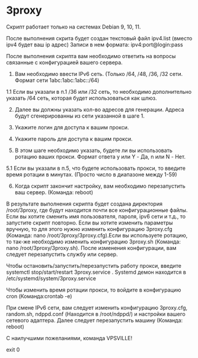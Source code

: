 # 3proxy
Скрипт работает только на системах Debian 9, 10, 11.

После выполнения скрита будет создан текстовый файл ipv4.list (вместо ipv4 будет ваш ip адрес)
Записи в нем формата: ipv4:port@login:pass


После выполнения скрипта вам необходимо ответить на вопросы связанные с конфигурацией вашего сервера.

1. Вам необходимо ввести IPv6 сеть. (Только /64, /48, /36, /32 сети. Формат сети 1abc:1abc:1abc::/64)

1.1 Если вы указали в п.1 /36 или /32 сеть, то необходимо дополнительно указать /64 сеть, которая будет использоваться как шлюз. 

2. Далее вы должны указать кол-во адресов для генерации. Адреса будут сгенерированны из сети указанной в шаге 1.

3. Укажите логин для доступа к вашим прокси.

4. Укажите пароль для доступа к вашим прокси.

5. В этом шаге необходимо указать, будете ли вы использовать ротацию ваших прокси. Формат ответа y или Y - Да, n или N - Нет.

5.1 Если вы указали в п.5, что будете использовать прокси, то введите время ротации в минутах. (Просто число в диапазоне между 1-59)

6. Когда скрипт закончит настройку, вам необходимо перезапустить ваш сервер. (Команда: reboot)



В результате выполнения скрипта будет создана директория /root/3proxy, где будут находится почти все конфигурационные файлы. Если вы хотите сменить имя пользователя, пароля, ipv6 сети и т.д., то запустите скрипт повторно. Если вы хотите изменить параметры вручную, то для этого нужно изменить конфигурацию 3proxy.cfg (Команда: nano /root/3proxy/3proxy.cfg).Если вы используете ротацию, то так-же необходимо изменить конфигурацию 3proxy.sh (Команда: nano /root/3proxy/3proxy.sh). После изменения конфигурации, вам следует перезапустить службу или сервер.

Чтобы остановить/запустить/перезапустить работу прокси, введите systemctl stop/start/restart 3proxy.service . Systemd демон находится в /etc/systemd/system/3proxy.service

Чтобы изменить время ротации прокси, то войдите в конфигурацию cron (Команда:crontab -e)

При смене IPv6 сети, вам следует изменить конфигурацию 3proxy.cfg, random.sh, ndppd.conf (Находится в /root/ndppd/) и настройки вашего сетевого адаптера. Далее следует перезапустить машину (Команда: reboot)



С наилучшими пожеланиями, команда VPSVILLE!

exit 0
